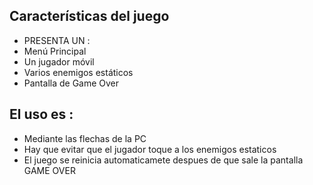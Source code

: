 ## Características del juego

- PRESENTA UN :
- Menú Principal
- Un jugador móvil
- Varios enemigos estáticos
- Pantalla de Game Over

## El uso es :

- Mediante las flechas de la PC
- Hay que evitar que el jugador toque a los enemigos estaticos
- El juego se reinicia automaticamete despues de que sale la pantalla GAME OVER
